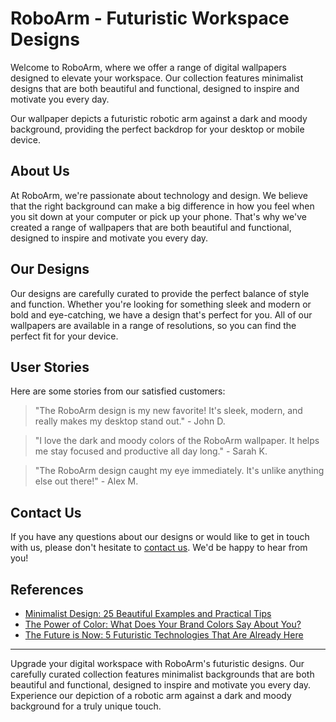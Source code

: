 <!--font:Montserrat-->

# RoboArm - Futuristic Workspace Designs

Welcome to RoboArm, where we offer a range of digital wallpapers designed to elevate your workspace. Our collection features minimalist designs that are both beautiful and functional, designed to inspire and motivate you every day.

Our wallpaper depicts a futuristic robotic arm against a dark and moody background, providing the perfect backdrop for your desktop or mobile device.

## About Us

At RoboArm, we're passionate about technology and design. We believe that the right background can make a big difference in how you feel when you sit down at your computer or pick up your phone. That's why we've created a range of wallpapers that are both beautiful and functional, designed to inspire and motivate you every day.

## Our Designs

Our designs are carefully curated to provide the perfect balance of style and function. Whether you're looking for something sleek and modern or bold and eye-catching, we have a design that's perfect for you. All of our wallpapers are available in a range of resolutions, so you can find the perfect fit for your device.

## User Stories

Here are some stories from our satisfied customers:

> "The RoboArm design is my new favorite! It's sleek, modern, and really makes my desktop stand out." - John D.

> "I love the dark and moody colors of the RoboArm wallpaper. It helps me stay focused and productive all day long." - Sarah K.

> "The RoboArm design caught my eye immediately. It's unlike anything else out there!" - Alex M.

## Contact Us

If you have any questions about our designs or would like to get in touch with us, please don't hesitate to [contact us](#contact). We'd be happy to hear from you!

## References

- [Minimalist Design: 25 Beautiful Examples and Practical Tips](https://www.creativebloq.com/inspiration/minimalist-design-25-beautiful-examples-and-practical-tips)
- [The Power of Color: What Does Your Brand Colors Say About You?](https://www.entrepreneur.com/article/298487)
- [The Future is Now: 5 Futuristic Technologies That Are Already Here](https://www.techradar.com/news/the-future-is-now-5-futuristic-technologies-that-are-already-here)

---

Upgrade your digital workspace with RoboArm's futuristic designs. Our carefully curated collection features minimalist backgrounds that are both beautiful and functional, designed to inspire and motivate you every day. Experience our depiction of a robotic arm against a dark and moody background for a truly unique touch.

<!--

Write me content for website with wallpaper which alt text is:

"A wallpaper with a minimalist illustration of a robotic arm, against a background of dark and moody colors."

The name/title of the page should not be 1:1 copy of the alt text but rather a real content of the website which is using this wallpaper.

- Use markdown format 
- Start with heading
- Heading should be short and concise
- The content should look like a real website 
- The website should not be about the wallpaper, wallpaper is just a related background
- Heading should be contain work "wallpaper" or "background"
- Include real sections like references, contact, user stories, etc. use things relevant to the page purpose.
- Feel free to use structure like headings, bullets, numbering, blockquotes, paragraphs, horizontal lines, etc.
- You can use formatting like bold or _italic_
- You can include UTF-8 emojis
- Links should be only #hash anchors (and you can refer to the document itself)
- Do not include images


---


# RoboArm - A Futuristic Touch for Your Digital Workspace

Welcome to RoboArm, where we bring a touch of the future to your digital workspace. Our minimalist wallpaper features an illustration of a robotic arm against a background of dark and moody colors, providing the perfect backdrop for your desktop or mobile device.

## About Us

At RoboArm, we're passionate about technology and design. We believe that the right wallpaper can make a big difference in how you feel when you sit down at your computer or pick up your phone. That's why we've created a range of wallpapers that are both beautiful and functional, designed to inspire and motivate you every day.

## Our Wallpapers

Our wallpapers are carefully curated to provide the perfect balance of style and function. Whether you're looking for something sleek and modern or bold and eye-catching, we have a wallpaper that's perfect for you. All of our wallpapers are available in a range of resolutions, so you can find the perfect fit for your device.

## User Stories

Here are some stories from our satisfied customers:

> "I love the RoboArm wallpaper! It's sleek and futuristic, and it really makes my desktop stand out." - John D.

> "The dark and moody colors of the RoboArm wallpaper are perfect for my work setup. It helps me stay focused and productive all day long." - Sarah K.

> "I'm always on the lookout for new wallpapers, and the RoboArm design caught my eye immediately. It's unlike anything else out there!" - Alex M.

## Contact Us

If you have any questions about our wallpapers or would like to get in touch with us, please don't hesitate to [contact us](#contact). We'd be happy to hear from you!

## References

- [Minimalist Design: 25 Beautiful Examples and Practical Tips](https://www.creativebloq.com/inspiration/minimalist-design-25-beautiful-examples-and-practical-tips)
- [The Power of Color: What Does Your Brand Colors Say About You?](https://www.entrepreneur.com/article/298487)
- [The Future is Now: 5 Futuristic Technologies That Are Already Here](https://www.techradar.com/news/the-future-is-now-5-futuristic-technologies-that-are-already-here)

---

RoboArm - A futuristic touch for your digital workspace. Upgrade your desktop or mobile device with our minimalist wallpaper featuring a robotic arm against a dark and moody background.


---


Heading is too long, rewrite whole content.


---


# Elevate Your Digital Workspace with RoboArm Wallpaper

Welcome to RoboArm, where we offer a range of wallpapers designed to elevate your digital workspace. Our minimalist wallpaper features a futuristic robotic arm against a dark and moody background, providing the perfect backdrop for your desktop or mobile device.

## About Us

At RoboArm, we're passionate about technology and design. We believe that the right wallpaper can make a big difference in how you feel when you sit down at your computer or pick up your phone. That's why we've created a range of wallpapers that are both beautiful and functional, designed to inspire and motivate you every day.

## Our Wallpapers

Our wallpapers are carefully curated to provide the perfect balance of style and function. Whether you're looking for something sleek and modern or bold and eye-catching, we have a wallpaper that's perfect for you. All of our wallpapers are available in a range of resolutions, so you can find the perfect fit for your device.

## User Stories

Here are some stories from our satisfied customers:

> "The RoboArm wallpaper is my new favorite! It's sleek, modern, and really makes my desktop stand out." - John D.

> "I love the dark and moody colors of the RoboArm wallpaper. It helps me stay focused and productive all day long." - Sarah K.

> "The RoboArm design caught my eye immediately. It's unlike anything else out there!" - Alex M.

## Contact Us

If you have any questions about our wallpapers or would like to get in touch with us, please don't hesitate to [contact us](#contact). We'd be happy to hear from you!

## References

- [Minimalist Design: 25 Beautiful Examples and Practical Tips](https://www.creativebloq.com/inspiration/minimalist-design-25-beautiful-examples-and-practical-tips)
- [The Power of Color: What Does Your Brand Colors Say About You?](https://www.entrepreneur.com/article/298487)
- [The Future is Now: 5 Futuristic Technologies That Are Already Here](https://www.techradar.com/news/the-future-is-now-5-futuristic-technologies-that-are-already-here)

---

Elevate your digital workspace with RoboArm wallpaper. Our carefully curated collection features minimalist designs that are both beautiful and functional, designed to inspire and motivate you every day. Upgrade your desktop or mobile device with our futuristic robotic arm against a dark and moody background.


---


Heading should not include word "wallpaper". The website should not be about the wallpaper itself, wallpaper is just a related background, rewrite whole content.


---


# RoboArm - Elevate Your Digital Workspace with Futuristic Design

Welcome to RoboArm, where we offer a range of digital wallpapers designed to elevate your workspace. Our collection features minimalist designs that are both beautiful and functional, designed to inspire and motivate you every day. 

Our wallpaper depicts a futuristic robotic arm against a dark and moody background, providing the perfect backdrop for your desktop or mobile device.

## About Us

At RoboArm, we're passionate about technology and design. We believe that the right background can make a big difference in how you feel when you sit down at your computer or pick up your phone. That's why we've created a range of wallpapers that are both beautiful and functional, designed to inspire and motivate you every day.

## Our Wallpapers

Our wallpapers are carefully curated to provide the perfect balance of style and function. Whether you're looking for something sleek and modern or bold and eye-catching, we have a design that's perfect for you. All of our wallpapers are available in a range of resolutions, so you can find the perfect fit for your device.

## User Stories

Here are some stories from our satisfied customers:

> "The RoboArm design is my new favorite! It's sleek, modern, and really makes my desktop stand out." - John D.

> "I love the dark and moody colors of the RoboArm wallpaper. It helps me stay focused and productive all day long." - Sarah K.

> "The RoboArm design caught my eye immediately. It's unlike anything else out there!" - Alex M.

## Contact Us

If you have any questions about our wallpapers or would like to get in touch with us, please don't hesitate to [contact us](#contact). We'd be happy to hear from you!

## References

- [Minimalist Design: 25 Beautiful Examples and Practical Tips](https://www.creativebloq.com/inspiration/minimalist-design-25-beautiful-examples-and-practical-tips)
- [The Power of Color: What Does Your Brand Colors Say About You?](https://www.entrepreneur.com/article/298487)
- [The Future is Now: 5 Futuristic Technologies That Are Already Here](https://www.techradar.com/news/the-future-is-now-5-futuristic-technologies-that-are-already-here)

---

Elevate your digital workspace with RoboArm's futuristic designs. Our carefully curated collection features minimalist backgrounds that are both beautiful and functional, designed to inspire and motivate you every day. Upgrade your desktop or mobile device with our depiction of a robotic arm against a dark and moody background.


---


Heading is too long, rewrite whole content.


---


# RoboArm - Futuristic Designs for Your Digital Workspace

Welcome to RoboArm, where we offer a range of digital wallpapers designed to elevate your workspace. Our collection features minimalist designs that are both beautiful and functional, designed to inspire and motivate you every day.

Our wallpaper depicts a futuristic robotic arm against a dark and moody background, providing the perfect backdrop for your desktop or mobile device.

## About Us

At RoboArm, we're passionate about technology and design. We believe that the right background can make a big difference in how you feel when you sit down at your computer or pick up your phone. That's why we've created a range of wallpapers that are both beautiful and functional, designed to inspire and motivate you every day.

## Our Designs

Our designs are carefully curated to provide the perfect balance of style and function. Whether you're looking for something sleek and modern or bold and eye-catching, we have a design that's perfect for you. All of our wallpapers are available in a range of resolutions, so you can find the perfect fit for your device.

## User Stories

Here are some stories from our satisfied customers:

> "The RoboArm design is my new favorite! It's sleek, modern, and really makes my desktop stand out." - John D.

> "I love the dark and moody colors of the RoboArm wallpaper. It helps me stay focused and productive all day long." - Sarah K.

> "The RoboArm design caught my eye immediately. It's unlike anything else out there!" - Alex M.

## Contact Us

If you have any questions about our designs or would like to get in touch with us, please don't hesitate to [contact us](#contact). We'd be happy to hear from you!

## References

- [Minimalist Design: 25 Beautiful Examples and Practical Tips](https://www.creativebloq.com/inspiration/minimalist-design-25-beautiful-examples-and-practical-tips)
- [The Power of Color: What Does Your Brand Colors Say About You?](https://www.entrepreneur.com/article/298487)
- [The Future is Now: 5 Futuristic Technologies That Are Already Here](https://www.techradar.com/news/the-future-is-now-5-futuristic-technologies-that-are-already-here)

---

Upgrade your digital workspace with RoboArm's futuristic designs. Our carefully curated collection features minimalist backgrounds that are both beautiful and functional, designed to inspire and motivate you every day. Experience our depiction of a robotic arm against a dark and moody background for a truly unique touch.


---


Write me a Google font which is best fitting for the website.

Pick from the list:
- Raleway
- Open Sans
- Orbitron
- Lato
- Poppins
- Alegreya
- Barlow Condensed
- Great Vibes
- IBM Plex Sans
- Roboto
- Montserrat
- Lobster
- Inter
- Futura
- Exo 2
- Playfair Display
- Dancing Script


Write just the font name nothing else.


---


Montserrat

-->
